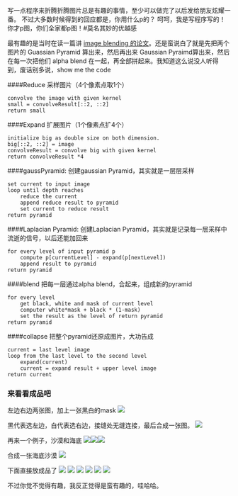 写一点程序来折腾折腾图片总是有趣的事情，至少可以做完了以后发给朋友炫耀一番。 不过大多数时候得到的回应都是，你用什么p的？ 呵呵，我是写程序写的！你才p图，你们全家都p图！#莫名其妙的优越感

最有趣的是当时在读一篇讲 [image blending 的论文](https://s3.amazonaws.com/content.udacity-data.com/courses/ud810/readings/Burt-Adelson1983Laplacian-Pyramid.pdf)。还是蛮说白了就是先把两个图片的 Guassian Pyramid 算出来，然后再出来 Gaussian Pyraimd算出来，然后在每一次把他们 alpha blend 在一起，再全部拼起来。我知道这么说没人听得到，废话别多说，show me the code

####Reduce
采样图片（4个像素点取1个）

```
convolve the image with given kernel 
small = convolveResult[::2, ::2] 
return small
```

####Expand
扩展图片（1个像素点扩4个）

```
initialize big as double size on both dimension. 
big[::2, ::2] = imageconvolveResult = convolve big with given kernel
return convolveResult *4
```

####gaussPyramid:
创建gaussian Pyramid，其实就是一层层采样

```
set current to input image 
loop until depth reaches    reduce the current    append reduce result to pyramid 
    set current to reduce resultreturn pyramid
```

####Laplacian Pyramid:
创建Laplacian Pyramid，其实就是记录每一层采样中流逝的信号，以后还能加回来

```
for every level of input pyramid p    compute p[currentLevel] - expand(p[nextLevel])
    append result to pyramidreturn pyramid
```

####blend
把每一层通过alpha blend，合起来，组成新的pyramid

```
for every level    get black, white and mask of current level
    computer white*mask + black * (1-mask) 
    set the result as the level of return pyramidreturn pyramid
```

####collapse
把整个pyramid还原成图片，大功告成

```
current = last level imageloop from the last level to the second level    expand(current)    current = expand result + upper level image 
return current
```

### 来看看成品吧

左边右边两张图，加上一张黑白的mask
![](0.0.jpg)

黑代表选左边，白代表选右边，接缝处无缝连接，最后合成一张图。
![](0.1.jpg)

再来一个例子，沙漠和海底
![](1.1.jpg)![](1.2.jpg)![](1.3.jpg)

合成一张海底沙漠
![](1.4.jpg)

下面直接放成品了
![](4.jpg)
![](2.jpg)
![](3.jpg)
![](5.jpg)
![](6.jpg)
![](7.jpg)

不过你觉不觉得有趣，我反正觉得是蛮有趣的，哇哈哈。
